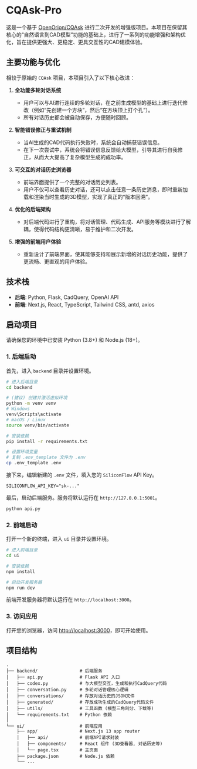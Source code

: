 # CQAsk-Pro

这是一个基于 [OpenOrion/CQAsk](https://github.com/OpenOrion/CQAsk.git) 进行二次开发的增强版项目。本项目在保留其核心的“自然语言到CAD模型”功能的基础上，进行了一系列的功能增强和架构优化，旨在提供更强大、更稳定、更具交互性的CAD建模体验。

## 主要功能与优化

相较于原始的 `CQAsk` 项目，本项目引入了以下核心改进：

1.  **全功能多轮对话系统**
    *   用户可以与AI进行连续的多轮对话，在之前生成模型的基础上进行迭代修改（例如“先创建一个方块”，然后“在方块顶上打个孔”）。
    *   所有对话历史都会被自动保存，方便随时回顾。

2.  **智能错误修正与重试机制**
    *   当AI生成的CAD代码执行失败时，系统会自动捕获错误信息。
    *   在下一次尝试中，系统会将错误信息反馈给大模型，引导其进行自我修正，从而大大提高了复杂模型生成的成功率。

3.  **可交互的对话历史浏览器**
    *   前端界面提供了一个完整的对话历史列表。
    *   用户不仅可以查看历史对话，还可以点击任意一条历史消息，即时重新加载和渲染当时生成的3D模型，实现了真正的“版本回溯”。

4.  **优化的后端架构**
    *   对后端代码进行了重构，将对话管理、代码生成、API服务等模块进行了解耦，使得代码结构更清晰，易于维护和二次开发。

5.  **增强的前端用户体验**
    *   重新设计了前端界面，使其能够支持和展示新增的对话历史功能，提供了更流畅、更直观的用户体验。

## 技术栈

*   **后端**: Python, Flask, CadQuery, OpenAI API
*   **前端**: Next.js, React, TypeScript, Tailwind CSS, antd, axios

## 启动项目

请确保您的环境中已安装 Python (3.8+) 和 Node.js (18+)。

### 1. 后端启动

首先，进入 `backend` 目录并设置环境。

```bash
# 进入后端目录
cd backend

# (建议) 创建并激活虚拟环境
python -m venv venv
# Windows
venv\Scripts\activate
# macOS / Linux
source venv/bin/activate

# 安装依赖
pip install -r requirements.txt

# 设置环境变量
# 复制 .env_template 文件为 .env
cp .env_template .env
```

接下来，编辑新建的 `.env` 文件，填入您的 `SiliconFlow` API Key。

```
SILICONFLOW_API_KEY="sk-..."
```

最后，启动后端服务。服务将默认运行在 `http://127.0.0.1:5001`。

```bash
python api.py
```

### 2. 前端启动

打开一个新的终端，进入 `ui` 目录并设置环境。

```bash
# 进入前端目录
cd ui

# 安装依赖
npm install

# 启动开发服务器
npm run dev
```

前端开发服务器将默认运行在 `http://localhost:3000`。

### 3. 访问应用

打开您的浏览器，访问 [http://localhost:3000](http://localhost:3000)，即可开始使用。

## 项目结构

```
.
├── backend/                # 后端服务
│   ├── api.py              # Flask API 入口
│   ├── codex.py            # 与大模型交互，生成和执行CadQuery代码
│   ├── conversation.py     # 多轮对话管理核心逻辑
│   ├── conversations/      # 存放对话历史的JSON文件
│   ├── generated/          # 存放成功生成的CadQuery代码文件
│   ├── utils/              # 工具函数 (模型三角剖分、下载等)
│   └── requirements.txt    # Python 依赖
│
└── ui/                     # 前端应用
    ├── app/                # Next.js 13 app router
    │   ├── api/            # 前端API请求封装
    │   ├── components/     # React 组件 (3D查看器, 对话历史等)
    │   └── page.tsx        # 主页面
    ├── package.json        # Node.js 依赖
    └── ...
``` 